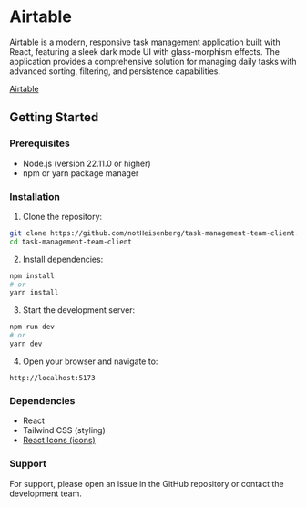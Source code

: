 # Airtable

Airtable is a modern, responsive task management application built with React, featuring a sleek dark mode UI with glass-morphism effects. The application provides a comprehensive solution for managing daily tasks with advanced sorting, filtering, and persistence capabilities.

[Airtable](https://task-management-22c11.web.app)

## Getting Started

### Prerequisites
- Node.js (version 22.11.0 or higher)
- npm or yarn package manager

### Installation

1. Clone the repository:
```bash
git clone https://github.com/notHeisenberg/task-management-team-client.git
cd task-management-team-client
```

2. Install dependencies:
```bash
npm install
# or
yarn install
```

3. Start the development server:
```bash
npm run dev
# or
yarn dev
```

4. Open your browser and navigate to:
```
http://localhost:5173
```

### Dependencies

- React
- Tailwind CSS (styling)
- [React Icons (icons)](https://react-icons.github.io/react-icons)


### Support

For support, please open an issue in the GitHub repository or contact the development team.